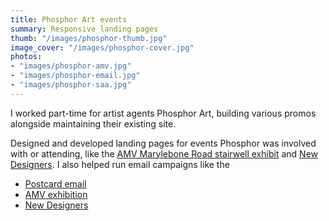 ```yaml
---
title: Phosphor Art events
summary: Responsive landing pages
thumb: "/images/phosphor-thumb.jpg"
image_cover: "/images/phosphor-cover.jpg"
photos:
- "images/phosphor-amv.jpg"
- "images/phosphor-email.jpg"
- "images/phosphor-saa.jpg"
---
```


I worked part-time for artist agents Phosphor Art, building various promos alongside maintaining their existing site.

Designed and developed landing pages for events Phosphor was involved with or attending, like the [AMV Marylebone Road stairwell exhibit](http://phosphorart.com/amv/) and [New Designers](http://phosphorart.com/saa/). I also helped run email campaigns like the 

- [Postcard email](http://www.phosphorart.com/email/postcards/)
- [AMV exhibition](http://phosphorart.com/amv/)
- [New Designers](http://phosphorart.com/saa/)
